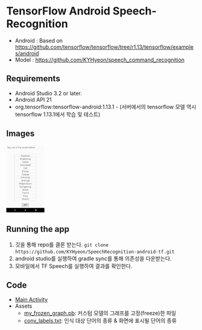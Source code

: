 # TensorFlow Android Speech-Recognition

* Android : Based on https://github.com/tensorflow/tensorflow/tree/r1.13/tensorflow/examples/android
* Model : https://github.com/KYHyeon/speech_command_recognition

Requirements
---
* Android Studio 3.2 or later.
* Android API 21
* org.tensorflow:tensorflow-android:1.13.1 - (서버에서의 tensorflow 모델 역시 tensorflow 1.13.1에서 학습 및 테스트)

Images
---
<img src="/docs/init.png" width="20%">


Running the app
---
1. 깃을 통해 repo를 클론 받는다.
```git clone https://github.com/KYHyeon/SpeechRecognition-android-tf.git```
2. android studio를 실행하여 gradle sync를 통해 의존성을 다운받는다.
3. 모바일에서 TF Speech를 실행하여 결과를 확인한다.

Code
---
* [Main Activity](https://github.com/KYHyeon/SpeechRecognition-android-tf/blob/master/src/org/tensorflow/demo/SpeechActivity.java)
* Assets
  - [my_frozen_graph.pb](https://github.com/KYHyeon/SpeechRecognition-android-tf/blob/master/assets/my_frozen_graph.pb): 커스텀 모델의 그래프를 고정(freeze)한 파일
  - [conv_labels.txt](https://github.com/KYHyeon/SpeechRecognition-android-tf/blob/master/assets/conv_labels.txt): 인식 대상 단어의 종류 & 화면에 표시될 단어의 종류
